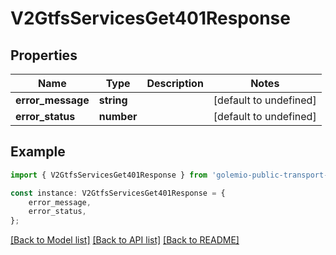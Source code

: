 # V2GtfsServicesGet401Response


## Properties

Name | Type | Description | Notes
------------ | ------------- | ------------- | -------------
**error_message** | **string** |  | [default to undefined]
**error_status** | **number** |  | [default to undefined]

## Example

```typescript
import { V2GtfsServicesGet401Response } from 'golemio-public-transport-api';

const instance: V2GtfsServicesGet401Response = {
    error_message,
    error_status,
};
```

[[Back to Model list]](../README.md#documentation-for-models) [[Back to API list]](../README.md#documentation-for-api-endpoints) [[Back to README]](../README.md)
